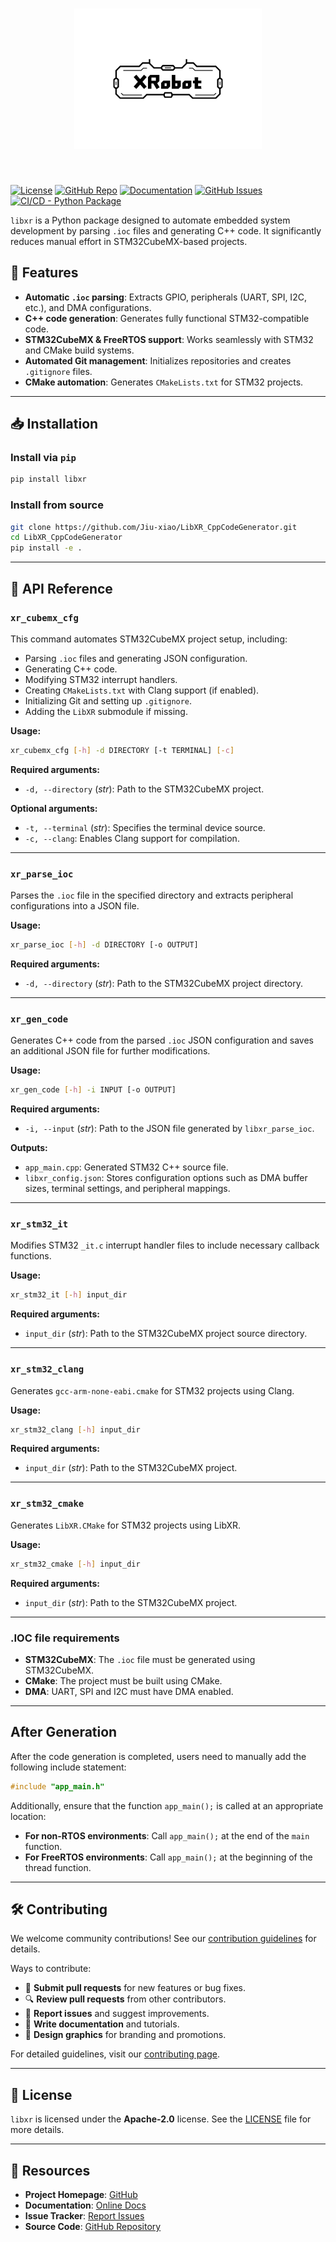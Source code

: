 <h1 align="center">
<img src="https://github.com/Jiu-xiao/LibXR_CppCodeGenerator/raw/main/imgs/XRobot.jpeg" width="300">
</h1><br>

[![License](https://img.shields.io/badge/license-Apache--2.0-blue)](LICENSE)
[![GitHub Repo](https://img.shields.io/github/stars/Jiu-xiao/libxr?style=social)](https://github.com/Jiu-xiao/libxr)
[![Documentation](https://img.shields.io/badge/docs-online-brightgreen)](https://jiu-xiao.github.io/libxr/)
[![GitHub Issues](https://img.shields.io/github/issues/Jiu-xiao/LibXR_CppCodeGenerator)](https://github.com/Jiu-xiao/LibXR_CppCodeGenerator/issues)
[![CI/CD - Python Package](https://github.com/Jiu-xiao/LibXR_CppCodeGenerator/actions/workflows/python-publish.yml/badge.svg)](https://github.com/Jiu-xiao/LibXR_CppCodeGenerator/actions/workflows/python-publish.yml)

`libxr` is a Python package designed to automate embedded system development by parsing `.ioc` files and generating C++
code. It significantly reduces manual effort in STM32CubeMX-based projects.

## 🌟 Features

- **Automatic `.ioc` parsing**: Extracts GPIO, peripherals (UART, SPI, I2C, etc.), and DMA configurations.
- **C++ code generation**: Generates fully functional STM32-compatible code.
- **STM32CubeMX & FreeRTOS support**: Works seamlessly with STM32 and CMake build systems.
- **Automated Git management**: Initializes repositories and creates `.gitignore` files.
- **CMake automation**: Generates `CMakeLists.txt` for STM32 projects.

---

## 📥 Installation

### Install via `pip`

```sh
pip install libxr
```

### Install from source

```sh
git clone https://github.com/Jiu-xiao/LibXR_CppCodeGenerator.git
cd LibXR_CppCodeGenerator
pip install -e .
```

---

## 📌 API Reference

### `xr_cubemx_cfg`

This command automates STM32CubeMX project setup, including:

- Parsing `.ioc` files and generating JSON configuration.
- Generating C++ code.
- Modifying STM32 interrupt handlers.
- Creating `CMakeLists.txt` with Clang support (if enabled).
- Initializing Git and setting up `.gitignore`.
- Adding the `LibXR` submodule if missing.

**Usage:**

```sh
xr_cubemx_cfg [-h] -d DIRECTORY [-t TERMINAL] [-c]
```

**Required arguments:**

- `-d, --directory` (*str*): Path to the STM32CubeMX project.

**Optional arguments:**

- `-t, --terminal` (*str*): Specifies the terminal device source.
- `-c, --clang`: Enables Clang support for compilation.

---

### `xr_parse_ioc`

Parses the `.ioc` file in the specified directory and extracts peripheral configurations into a JSON file.

**Usage:**

```sh
xr_parse_ioc [-h] -d DIRECTORY [-o OUTPUT]
```

**Required arguments:**

- `-d, --directory` (*str*): Path to the STM32CubeMX project directory.

---

### `xr_gen_code`

Generates C++ code from the parsed `.ioc` JSON configuration and saves an additional JSON file for further
modifications.

**Usage:**

```sh
xr_gen_code [-h] -i INPUT [-o OUTPUT]
```

**Required arguments:**

- `-i, --input` (*str*): Path to the JSON file generated by `libxr_parse_ioc`.

**Outputs:**

- `app_main.cpp`: Generated STM32 C++ source file.
- `libxr_config.json`: Stores configuration options such as DMA buffer sizes, terminal settings, and peripheral
  mappings.

---

### `xr_stm32_it`

Modifies STM32 `_it.c` interrupt handler files to include necessary callback functions.

**Usage:**

```sh
xr_stm32_it [-h] input_dir
```

**Required arguments:**

- `input_dir` (*str*): Path to the STM32CubeMX project source directory.

---

### `xr_stm32_clang`

Generates `gcc-arm-none-eabi.cmake` for STM32 projects using Clang.

**Usage:**

```sh
xr_stm32_clang [-h] input_dir
```

**Required arguments:**

- `input_dir` (*str*): Path to the STM32CubeMX project.

---

### `xr_stm32_cmake`

Generates `LibXR.CMake` for STM32 projects using LibXR.

**Usage:**

```sh
xr_stm32_cmake [-h] input_dir
```

**Required arguments:**

- `input_dir` (*str*): Path to the STM32CubeMX project.

---

### .IOC file requirements

- **STM32CubeMX**: The `.ioc` file must be generated using STM32CubeMX.
- **CMake**: The project must be built using CMake.
- **DMA**: UART, SPI and I2C must have DMA enabled.

---

## After Generation

After the code generation is completed, users need to manually add the following include statement:

```cpp
#include "app_main.h"
```

Additionally, ensure that the function `app_main();` is called at an appropriate location:

- **For non-RTOS environments**: Call `app_main();` at the end of the `main` function.
- **For FreeRTOS environments**: Call `app_main();` at the beginning of the thread function.

---

## 🛠️ Contributing

We welcome community contributions! See our [contribution guidelines](CONTRIBUTING.md) for details.

Ways to contribute:

- 📝 **Submit pull requests** for new features or bug fixes.
- 🔍 **Review pull requests** from other contributors.
- 🐛 **Report issues** and suggest improvements.
- 📖 **Write documentation** and tutorials.
- 🎨 **Design graphics** for branding and promotions.

For detailed guidelines, visit our [contributing page](https://github.com/Jiu-xiao/libxr/blob/main/CONTRIBUTING.md).

---

## 📄 License

`libxr` is licensed under the **Apache-2.0** license. See the [LICENSE](LICENSE) file for more details.

---

## 🔗 Resources

- **Project Homepage**: [GitHub](https://github.com/Jiu-xiao/libxr)
- **Documentation**: [Online Docs](https://xrobot-org.github.io/)
- **Issue Tracker**: [Report Issues](https://github.com/Jiu-xiao/LibXR_CppCodeGenerator/issues)
- **Source Code**: [GitHub Repository](https://github.com/Jiu-xiao/LibXR_CppCodeGenerator)
